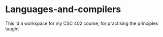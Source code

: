 # Languages-and-compilers
 This id a workspace for my CSC 402 course, for practising the principles taught
